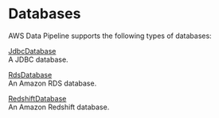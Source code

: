 # Databases<a name="dp-concepts-databases"></a>

AWS Data Pipeline supports the following types of databases:

[JdbcDatabase](dp-object-jdbcdatabase.md)  
A JDBC database\.

[RdsDatabase](dp-object-rdsdatabase.md)  
An Amazon RDS database\.

[RedshiftDatabase](dp-object-redshiftdatabase.md)  
An Amazon Redshift database\.